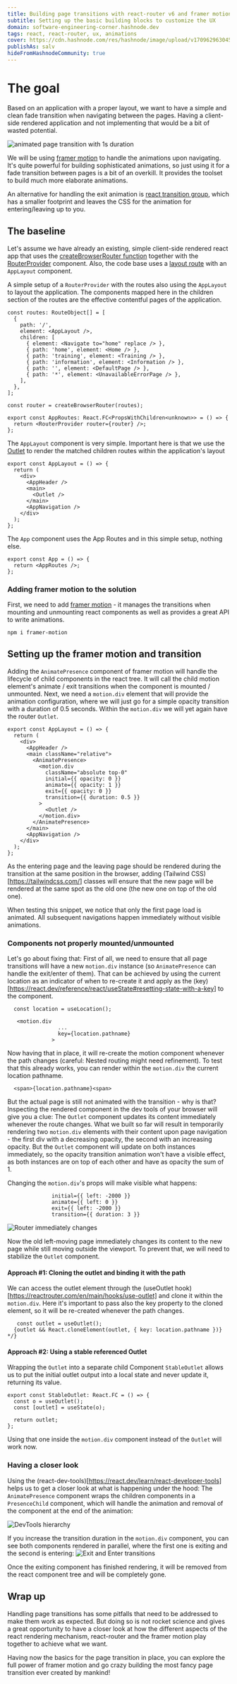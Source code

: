 ```yaml
---
title: Building page transitions with react-router v6 and framer motion
subtitle: Setting up the basic building blocks to customize the UX
domain: software-engineering-corner.hashnode.dev
tags: react, react-router, ux, animations
cover: https://cdn.hashnode.com/res/hashnode/image/upload/v1709629630452/_-nGde1z0.jpg?auto=format
publishAs: salv
hideFromHashnodeCommunity: true
---
```


# The goal
Based on an application with a proper layout, we want to have a simple and clean fade transition when navigating between the pages. Having a client-side rendered application and not implementing that would be a bit of wasted potential.

![animated page transition with 1s duration](https://cdn.hashnode.com/res/hashnode/image/upload/v1709892988313/o6Dqpo0Wi.gif?auto=format)

We will be using [framer motion](https://npmjs.com/package/framer-motion) to handle the animations upon navigating. It's quite powerful for building sophisticated animations, so just using it for a fade transition between pages is a bit of an overkill. It provides the toolset to build much more elaborate animations. 

An alternative for handling the exit animation is [react transition group](https://www.npmjs.com/package/react-transition-group), which has a smaller footprint and leaves the CSS for the animation for entering/leaving up to you.

## The baseline
Let's assume we have already an existing, simple client-side rendered react app that uses the [createBrowserRouter function](https://reactrouter.com/en/main/routers/create-browser-router) together with the [RouterProvider](https://reactrouter.com/en/main/routers/router-provider) component. Also, the code base uses a [layout route](https://reactrouter.com/en/main/start/concepts#layout-routes) with an `AppLayout` component.

A simple setup of a `RouterProvider` with the routes also using the `AppLayout` to layout the application. The components mapped here in the children section of the routes are the effective contentful pages of the application.

```tsx
const routes: RouteObject[] = [
  {
    path: '/',
    element: <AppLayout />,
    children: [
      { element: <Navigate to="home" replace /> },
      { path: 'home', element: <Home /> },
      { path: 'training', element: <Training /> },
      { path: 'information', element: <Information /> },
      { path: '', element: <DefaultPage /> },
      { path: '*', element: <UnavailableErrorPage /> },
    ],
  },
];

const router = createBrowserRouter(routes);

export const AppRoutes: React.FC<PropsWithChildren<unknown>> = () => {
  return <RouterProvider router={router} />;
};
```

The `AppLayout` component is very simple. Important here is that we use the 
[Outlet](https://reactrouter.com/en/main/start/concepts#outlets) to render the matched children routes within the application's layout
```tsx
export const AppLayout = () => {
  return (
    <div>
      <AppHeader />
      <main>
        <Outlet />
      </main>
      <AppNavigation />
    </div>
  );
};
```

The `App` component uses the App Routes and in this simple setup, nothing else.
```tsx
export const App = () => {
  return <AppRoutes />;
};
```

### Adding framer motion to the solution
First, we need to add [framer motion](https://npmjs.com/package/framer-motion) - it manages the transitions when mounting and unmounting react components as well as provides a great API to write animations. 

`npm i framer-motion`

## Setting up the framer motion and transition 
Adding the `AnimatePresence` component of framer motion will handle the lifecycle of child components in the react tree. It will call the child motion element's animate / exit transitions when the component is mounted / unmounted.
Next, we need a `motion.div` element that will provide the animation configuration, where we will just go for a simple opacity transition with a duration of 0.5 seconds. Within the `motion.div` we will yet again have the router `Outlet`.

```tsx
export const AppLayout = () => {
  return (
    <div>
      <AppHeader />
      <main className="relative">
        <AnimatePresence>
          <motion.div
            className="absolute top-0"
            initial={{ opacity: 0 }}
            animate={{ opacity: 1 }}
            exit={{ opacity: 0 }}
            transition={{ duration: 0.5 }}
          >
            <Outlet />
          </motion.div>
        </AnimatePresence>
      </main>
      <AppNavigation />
    </div>
  );
};
```

As the entering page and the leaving page should be rendered during the transition at the same position in the browser, adding (Tailwind CSS)[https://tailwindcss.com/] classes will ensure that the new page will be rendered at the same spot as the old one (the new one on top of the old one).

When testing this snippet, we notice that only the first page load is animated. All subsequent navigations happen immediately without visible animations.

### Components not properly mounted/unmounted
Let's go about fixing that: First of all, we need to ensure that all page transitions will have a new `motion.div` instance (so `AnimatePresence` can handle the exit/enter of them). That can be achieved by using the current location as an indicator of when to re-create it and apply as the (key)[https://react.dev/reference/react/useState#resetting-state-with-a-key] to the component.

```tsx
  const location = useLocation();

   <motion.div
                ...
                key={location.pathname}
              >
```

Now having that in place, it will re-create the motion component whenever the path changes (careful: Nested routing might need refinement). To test that this already works, you can render within the `motion.div` the current location pathname.

```tsx
  <span>{location.pathname}<span>
```

But the actual page is still not animated with the transition - why is that? Inspecting the rendered component in the dev tools of your browser will give you a clue: The `Outlet` component updates its content immediately whenever the route changes. What we built so far will result in temporarily rendering two `motion.div` elements with their content upon page navigation - the first div with a decreasing opacity, the second with an increasing opacity. But the `Outlet` component will update on both instances immediately, so the opacity transition animation won't have a visible effect, as both instances are on top of each other and have as opacity the sum of 1. 

Changing the `motion.div`'s props will make visible what happens:
```tsx
              initial={{ left: -2000 }}
              animate={{ left: 0 }}
              exit={{ left: -2000 }}
              transition={{ duration: 3 }}
```

![Router immediately changes](https://cdn.hashnode.com/res/hashnode/image/upload/v1709893607860/jIonQzlzW.gif?auto=format)


Now the old left-moving page immediately changes its content to the new page while still moving outside the viewport. To prevent that, we will need to stabilize the `Outlet` component.

#### Approach #1: Cloning the outlet and binding it with the path
We can access the outlet element through the (useOutlet hook)[https://reactrouter.com/en/main/hooks/use-outlet] and clone it within the `motion.div`. Here it's important to pass also the key property to the cloned element, so it will be re-created whenever the path changes.

```tsx
   const outlet = useOutlet();
  {outlet && React.cloneElement(outlet, { key: location.pathname })} */}
```

#### Approach #2: Using a stable referenced Outlet
Wrapping the `Outlet` into a separate child Component `StableOutlet` allows us to put the initial outlet output into a local state and never update it, returning its value. 

```tsx
export const StableOutlet: React.FC = () => {
  const o = useOutlet();
  const [outlet] = useState(o);

  return outlet;
};
```

Using that one inside the `motion.div` component instead of the `Outlet` will work now.

### Having a closer look
Using the (react-dev-tools)[https://react.dev/learn/react-developer-tools] helps us to get a closer look at what is happening under the hood: The `AnimatePresence` component wraps the children components in a `PresenceChild` component, which will handle the animation and removal of the component at the end of the animation:

![DevTools hierarchy](https://cdn.hashnode.com/res/hashnode/image/upload/v1709625976339/kS7PNhbE4.png?auto=format)

If you increase the transition duration in the `motion.div` component, you can see both components rendered in parallel, where the first one is exiting and the second is entering:
![Exit and Enter transitions](https://cdn.hashnode.com/res/hashnode/image/upload/v1709626466732/CIMsyjqLP.png?auto=format)

Once the exiting component has finished rendering, it will be removed from the react component tree and will be completely gone.

## Wrap up
Handling page transitions has some pitfalls that need to be addressed to make them work as expected. But doing so is not rocket science and gives a great opportunity to have a closer look at how the different aspects of the react rendering mechanism, react-router and the framer motion play together to achieve what we want.

Having now the basics for the page transition in place, you can explore the full power of framer motion and go crazy building the most fancy page transition ever created by mankind!
